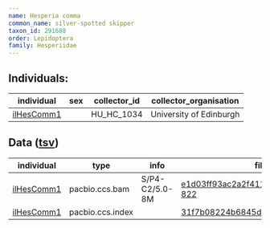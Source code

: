 ```yaml
---
name: Hesperia comma
common_name: silver-spotted skipper
taxon_id: 291688
order: Lepidoptera
family: Hesperiidae
---
```


## Individuals:

| individual | sex | collector_id | collector_organisation |
| ---------- | --- | ------------ | ---------------------- |
| [ilHesComm1](ilHesComm1.md) |  | HU_HC_1034 | University of Edinburgh |

## Data ([tsv](Hesperia_comma_data.tsv))

| individual | type | info | file |
| ---------- | ---- | ---- | ---- |
| [ilHesComm1](ilHesComm1.md) | pacbio.ccs.bam | S/P4-C2/5.0-8M | [e1d03ff93ac2a2f411d14afe30a4cd19-822](https://darwin.cog.sanger.ac.uk/insects/Hesperia_comma/ilHesComm1/genomic_data/pacbio/m64094_191208_181647.ccs.bam) |
| [ilHesComm1](ilHesComm1.md) | pacbio.ccs.index |  | [31f7b08224b6845d01cc5cddc9e61c55](https://darwin.cog.sanger.ac.uk/insects/Hesperia_comma/ilHesComm1/genomic_data/pacbio/m64094_191208_181647.ccs.bam.pbi) |
